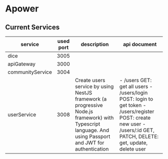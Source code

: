 # Apower

## Current Services

| service | used port | description | api document |
| --- | --- | --- | --- |
| dice | 3005 |
| apiGateway | 3000 |
| communityService | 3004 |
| userService | 3008 | Create users service by using NestJS framework (a progressive Node.js framework) with Typescript language. And using Passport and JWT for authentication | - /users GET: get all users - /users/login POST: login to get token - /users/register POST: create new user - /users/:id GET, PATCH, DELETE: get, update, delete user |